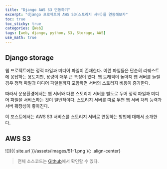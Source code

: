 ```yaml
---
title: "Django AWS S3 연동하기"
excerpt: "django 프로젝트에 AWS S3(스토리지 서버)를 연동해보자"
toc: true
toc_sticky: true
categories: [Web]
tags: [web, django, python, S3, Storage, AWS]
use_math: true
---
```


## Django storage
웹 프로젝트에는 정적 파일과 미디어 파일이 존재한다. 이런 파일들은 단순히 리퀘스트에 응답하는 용도지만, 용량이 매우 큰 특징이 있다. 웹 트래픽이 높아져 웹 서버를 늘릴 경우 정적 파일과 미디어 파일들까지 포함하면 서버의 스토리지 비용이 증가한다.  

따라서 운용환경에서는 웹 서버와 다른 스토리지 서버를 별도로 두어 정적 파일과 미디어 파일을 서비스하는 것이 일반적이다. 스토리지 서버를 따로 두면 웹 서버 처리 능력과 서버 확장성이 좋아진다.  

이 포스트에서는 AWS S3 서비스를 스토리지 서버로 연동하는 방법에 대해서 소개한다. 



## AWS S3


![]({{ site.url }}/assets/images/51-1.png ){: .align-center}


> 전체 소스코드는 [Github](https://github.com/sys09270883/django-blog)에서 확인할 수 있다.

<br>